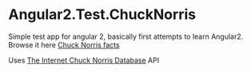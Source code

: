 # Angular2.Test.ChuckNorris

Simple test app for angular 2, basically first attempts to learn Angular2.
Browse it here [Chuck Norris facts](http://angular2playground.azurewebsites.net/facts)

Uses [The Internet Chuck Norris Database](http://www.icndb.com/) API
